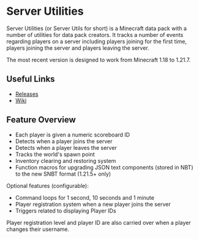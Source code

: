 # Server Utilities
Server Utilities (or Server Utils for short) is a Minecraft data pack with a number of utilities for data pack creators. It tracks a number of events regarding players on a server including players joining for the first time, players joining the server and players leaving the server.

The most recent version is designed to work from Minecraft 1.18 to 1.21.7.

## Useful Links
- [Releases](https://github.com/ZacNVR/server-utils/releases)
- [Wiki](https://github.com/ZacNVR/server-utils/wiki)

## Feature Overview
- Each player is given a numeric scoreboard ID
- Detects when a player joins the server
- Detects when a player leaves the server
- Tracks the world's spawn point
- Inventory clearing and restoring system
- Function macros for upgrading JSON text components (stored in NBT) to the new SNBT format (1.21.5+ only)

Optional features (configurable):
- Command loops for 1 second, 10 seconds and 1 minute
- Player registration system when a new player joins the server
- Triggers related to displaying Player IDs

Player registration level and player ID are also carried over when a player changes their username.

